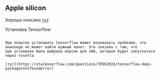 Apple silicon
--------------------------------

Хорошо описано [тут](https://jamescalam.medium.com/hugging-face-and-sentence-transformers-on-m1-macs-4b12e40c21ce) 

Установка Tensorflow
~~~~~~~~~~~~~~~~~~~~

При попытке установить tensorflow может возникнуть пробелма, что анаконда не может найти нужный пакет. Это связано с тем, что
при устанвоке была выбрана версия для х86, которая будет запускаться через rosetta

[тут](https://stackoverflow.com/questions/70562033/tensorflow-deps-packagesnotfounderror)
